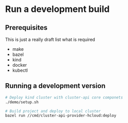 # Run a development build

## Prerequisites

This is just a really draft list what is required

* make
* bazel
* kind
* docker
* kubectl

## Running a development version

```bash
# Deploy kind cluster with cluster-api core componets
./demo/setup.sh

# Build project and deploy to local cluster
bazel run //cmd/cluster-api-provider-hcloud:deploy
```
